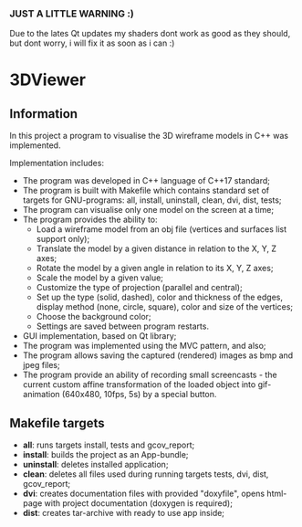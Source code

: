 ### JUST A LITTLE WARNING :)
Due to the lates Qt updates my shaders dont work as good as they should, but dont worry, i will fix it as soon as i can :)

# 3DViewer
## Information
In this project a program to visualise the 3D wireframe models in C++ was implemented. 

Implementation includes:
- The program was developed in C++ language of C++17 standard;
- The program is built with Makefile which contains standard set of targets for GNU-programs: all, install, uninstall, clean, dvi, dist, tests;
- The program can visualise only one model on the screen at a time;
- The program provides the ability to:
    - Load a wireframe model from an obj file (vertices and surfaces list support only);
    - Translate the model by a given distance in relation to the X, Y, Z axes;
    - Rotate the model by a given angle in relation to its X, Y, Z axes;
    - Scale the model by a given value;
    - Customize the type of projection (parallel and central);
    - Set up the type (solid, dashed), color and thickness of the edges, display method (none, circle, square), color and size of the vertices;
    - Choose the background color;
    - Settings are saved between program restarts.
- GUI implementation, based on Qt library;
- The program was implemented using the MVC pattern, and also;
- The program allows saving the captured (rendered) images as bmp and jpeg files;
- The program provide an ability of recording small screencasts - the current custom affine transformation of the loaded object into gif-animation (640x480, 10fps, 5s) by a special button.

## Makefile targets
 - **all**: runs targets install,  tests and gcov_report;
 - **install**: builds the project as an App-bundle;
 - **uninstall**: deletes installed application;
 - **clean**: deletes all files used during running targets tests, dvi, dist, gcov_report;
 - **dvi**: creates documentation files with provided "doxyfile", opens html-page with project documentation (doxygen is required);
 - **dist**: creates tar-archive with ready to use app inside;